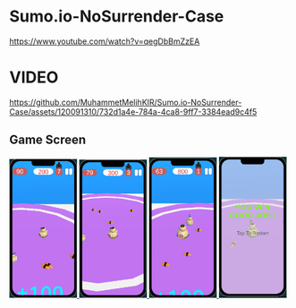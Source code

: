 # Sumo.io-NoSurrender-Case


https://www.youtube.com/watch?v=qegDbBmZzEA
# VIDEO




https://github.com/MuhammetMelihKIR/Sumo.io-NoSurrender-Case/assets/120091310/732d1a4e-784a-4ca8-9ff7-3384ead9c4f5




## Game Screen
<p align="left"> <a href="https://www.w3schools.com/cs/" target="_blank" rel="noreferrer"> <img 


<img src="./ScreenShot/5.png" alt="racegif" width="24%"/>
<img src="./ScreenShot/6.png" alt="racegif" width="24%"/>
<img src="./ScreenShot/7.png" alt="racegif" width="24%"/>
<img src="./ScreenShot/8.png" alt="racegif" width="24%"/>

